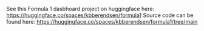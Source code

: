 See this Formula 1 dasbhoard project on huggingface here: https://huggingface.co/spaces/kbberendsen/formula1
Source code can be found here: https://huggingface.co/spaces/kbberendsen/formula1/tree/main
